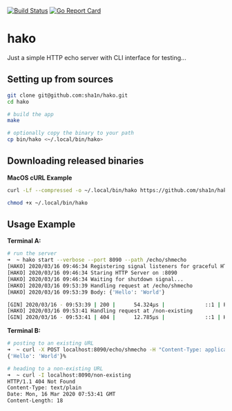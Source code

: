 [![Build Status](https://travis-ci.org/sha1n/hako.svg?branch=master)](https://travis-ci.org/sha1n/hako) [![Go Report Card](https://goreportcard.com/badge/sha1n/hako)](https://goreportcard.com/report/sha1n/hako)

# hako
Just a simple HTTP echo server with CLI interface for testing...


## Setting up from sources
```bash
git clone git@github.com:sha1n/hako.git
cd hako

# build the app
make

# optionally copy the binary to your path
cp bin/hako <~/.local/bin/hako>
```

## Downloading released binaries

**MacOS cURL Example**
```bash
curl -Lf --compressed -o ~/.local/bin/hako https://github.com/sha1n/hako/releases/download/v0.3.0/hako-darwin-amd64

chmod +x ~/.local/bin/hako
```

## Usage Example

**Terminal A:**
```bash 
# run the server
➜  ~ hako start --verbose --port 8090 --path /echo/shmecho
[HAKO] 2020/03/16 09:46:34 Registering signal listeners for graceful HTTP server shutdown..
[HAKO] 2020/03/16 09:46:34 Staring HTTP Server on :8090
[HAKO] 2020/03/16 09:46:34 Waiting for shutdown signal...
[HAKO] 2020/03/16 09:53:39 Handling request at /echo/shmecho
[HAKO] 2020/03/16 09:53:39 Body: {'Hello': 'World'}

[GIN] 2020/03/16 - 09:53:39 | 200 |      54.324µs |             ::1 | POST     /echo/shmecho
[HAKO] 2020/03/16 09:53:41 Handling request at /non-existing
[GIN] 2020/03/16 - 09:53:41 | 404 |      12.785µs |             ::1 | HEAD     /non-existing
```

**Terminal B:**
```bash 
# posting to an existing URL
➜  ~ curl -X POST localhost:8090/echo/shmecho -H "Content-Type: application/json" --data "{'Hello': 'World'}"
{'Hello': 'World'}%

# heading to a non-existing URL
➜  ~ curl -I localhost:8090/non-existing
HTTP/1.1 404 Not Found
Content-Type: text/plain
Date: Mon, 16 Mar 2020 07:53:41 GMT
Content-Length: 18
```
